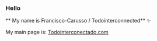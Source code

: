 ### Hello

** My name is Francisco-Carusso / Todointerconnected** ✨

My main page is: <a href="https://todointerconectado.com/" target="_blank">Todointerconectado.com</a>

<!--
Here are some ideas to get started:

- 🔭 I am currently working on...
- 🌱 I'm currently learning React
- 👯 Looking to collaborate on...
- 🤔 Looking for help with...
- 💬 Ask me about...
- 📫 How to contact me: ...
- 😄 Pronouns: ...
- ⚡ Fun fact: ...
-->

